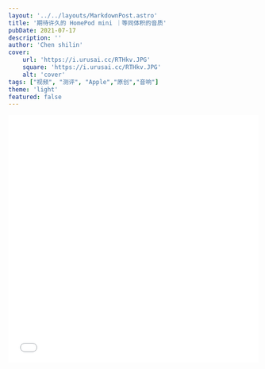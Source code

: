 ```yaml
---
layout: '../../layouts/MarkdownPost.astro'
title: '期待许久的 HomePod mini ｜等同体积的音质'
pubDate: 2021-07-17
description: ''
author: 'Chen shilin'
cover:
    url: 'https://i.urusai.cc/RTHkv.JPG'
    square: 'https://i.urusai.cc/RTHkv.JPG'
    alt: 'cover'
tags: ["视频", "测评", "Apple","原创","音响"]
theme: 'light'
featured: false
---
```


<div align="center">
  <iframe src="//player.bilibili.com/player.html?aid=761639227&bvid=BV1264y147xw&cid=371243770&p=1" scrolling="no" border="0" height="500" width="100%" frameborder="no" framespacing="0" allowfullscreen="true"> </iframe>
</div>

